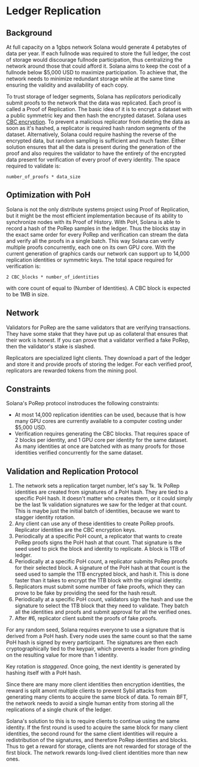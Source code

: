 # Ledger Replication

## Background

At full capacity on a 1gbps network Solana would generate 4 petabytes of data
per year. If each fullnode was required to store the full ledger, the cost of
storage would discourage fullnode participation, thus centralizing the network
around those that could afford it. Solana aims to keep the cost of a fullnode
below $5,000 USD to maximize participation. To achieve that, the network needs
to minimize redundant storage while at the same time ensuring the validity and
availability of each copy.

To trust storage of ledger segments, Solana has *replicators* periodically
submit proofs to the network that the data was replicated. Each proof is called
a Proof of Replication.  The basic idea of it is to encrypt a dataset with a
public symmetric key and then hash the encrypted dataset. Solana uses [CBC
encryption](https://en.wikipedia.org/wiki/Block_cipher_mode_of_operation#Cipher_Block_Chaining_(CBC)).
To prevent a malicious replicator from deleting the data as soon as it's
hashed, a replicator is required hash random segments of the dataset.
Alternatively, Solana could require hashing the reverse of the encrypted data,
but random sampling is sufficient and much faster.  Either solution ensures
that all the data is present during the generation of the proof and also
requires the validator to have the entirety of the encrypted data present for
verification of every proof of every identity. The space required to validate
is:

``` number_of_proofs * data_size ```

## Optimization with PoH

Solana is not the only distribute systems project using Proof of Replication,
but it might be the most efficient implementation because of its ability to
synchronize nodes with its Proof of History. With PoH, Solana is able to record
a hash of the PoRep samples in the ledger.  Thus the blocks stay in the exact
same order for every PoRep and verification can stream the data and verify all
the proofs in a single batch.  This way Solana can verify multiple proofs
concurrently, each one on its own GPU core. With the current generation of
graphics cards our network can support up to 14,000 replication identities or
symmetric keys. The total space required for verification is:

``` 2 CBC_blocks * number_of_identities ```

with core count of equal to (Number of Identities). A CBC block is expected to
be 1MB in size.

## Network

Validators for PoRep are the same validators that are verifying transactions.
They have some stake that they have put up as collateral that ensures that
their work is honest. If you can prove that a validator verified a fake PoRep,
then the validator's stake is slashed.

Replicators are specialized light clients. They download a part of the ledger
and store it and provide proofs of storing the ledger. For each verified proof,
replicators are rewarded tokens from the mining pool.

## Constraints

Solana's PoRep protocol instroduces the following constraints:

* At most 14,000 replication identities can be used, because that is how many GPU
  cores are currently available to a computer costing under $5,000 USD.
* Verification requires generating the CBC blocks. That requires space of 2
  blocks per identity, and 1 GPU core per identity for the same dataset. As
many identities at once are batched with as many proofs for those identities
verified concurrently for the same dataset.

## Validation and Replication Protocol

1. The network sets a replication target number, let's say 1k. 1k PoRep
   identities are created from signatures of a PoH hash. They are tied to a
specific PoH hash. It doesn't matter who creates them, or it could simply be
the last 1k validation signatures we saw for the ledger at that count. This is
maybe just the initial batch of identities, because we want to stagger identity
rotation.
2. Any client can use any of these identities to create PoRep proofs.
   Replicator identities are the CBC encryption keys.
3. Periodically at a specific PoH count, a replicator that wants to create
   PoRep proofs signs the PoH hash at that count. That signature is the seed
used to pick the block and identity to replicate. A block is 1TB of ledger.
4. Periodically at a specific PoH count, a replicator submits PoRep proofs for
   their selected block. A signature of the PoH hash at that count is the seed
used to sample the 1TB encrypted block, and hash it. This is done faster than
it takes to encrypt the 1TB block with the original identity.
5. Replicators must submit some number of fake proofs, which they can prove to
   be fake by providing the seed for the hash result.
6. Periodically at a specific PoH count, validators sign the hash and use the
   signature to select the 1TB block that they need to validate. They batch all
the identities and proofs and submit approval for all the verified ones.
7. After #6, replicator client submit the proofs of fake proofs.

For any random seed, Solana requires everyone to use a signature that is
derived from a PoH hash. Every node uses the same count so that the same PoH
hash is signed by every participant. The signatures are then each
cryptographically tied to the keypair, which prevents a leader from grinding on
the resulting value for more than 1 identity.

Key rotation is *staggered*. Once going, the next identity is generated by
hashing itself with a PoH hash.

Since there are many more client identities then encryption identities, the
reward is split amont multiple clients to prevent Sybil attacks from generating
many clients to acquire the same block of data. To remain BFT, the network
needs to avoid a single human entity from storing all the replications of a
single chunk of the ledger.

Solana's solution to this is to require clients to continue using the same
identity. If the first round is used to acquire the same block for many client
identities, the second round for the same client identities will require a
redistribution of the signatures, and therefore PoRep identities and blocks.
Thus to get a reward for storage, clients are not rewarded for storage of the
first block. The network rewards long-lived client identities more than new
ones.

